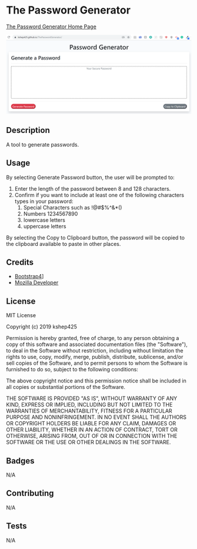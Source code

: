 # The Password Generator

<a href="https://kshep425.github.io/ThePasswordGenerator/" target="_blank">
The Password Generator Home Page
<p align="center">
  <img alt="The Password Generator Home Page" src="./assets/img/ThePasswordGenerator.png">
</p>
</a>

## Description
A tool to generate passwords.

## Usage
By selecting Generate Password button, the user will be prompted to:

1. Enter the length of the password between 8 and 128 characters.
1. Confirm if you want to include at least one of the following characters types in your password:
    1. Special Characters such as !@#$%^&*()
    1. Numbers 1234567890
    1. lowercase letters
    1. uppercase letters

By selecting the Copy to Clipboard button, the password will be copied to the clipboard available to paste in other places.

## Credits

* [Bootstrap4](https://www.https://getbootstrap.com)]
* [Mozilla Developer](https://developer.mozilla.org/en-US/docs/Mozilla/Add-ons/WebExtensions/Interact_with_the_clipboard)

## License
MIT License

Copyright (c) 2019 kshep425

Permission is hereby granted, free of charge, to any person obtaining a copy
of this software and associated documentation files (the "Software"), to deal
in the Software without restriction, including without limitation the rights
to use, copy, modify, merge, publish, distribute, sublicense, and/or sell
copies of the Software, and to permit persons to whom the Software is
furnished to do so, subject to the following conditions:

The above copyright notice and this permission notice shall be included in all
copies or substantial portions of the Software.

THE SOFTWARE IS PROVIDED "AS IS", WITHOUT WARRANTY OF ANY KIND, EXPRESS OR
IMPLIED, INCLUDING BUT NOT LIMITED TO THE WARRANTIES OF MERCHANTABILITY,
FITNESS FOR A PARTICULAR PURPOSE AND NONINFRINGEMENT. IN NO EVENT SHALL THE
AUTHORS OR COPYRIGHT HOLDERS BE LIABLE FOR ANY CLAIM, DAMAGES OR OTHER
LIABILITY, WHETHER IN AN ACTION OF CONTRACT, TORT OR OTHERWISE, ARISING FROM,
OUT OF OR IN CONNECTION WITH THE SOFTWARE OR THE USE OR OTHER DEALINGS IN THE
SOFTWARE.

## Badges
N/A

## Contributing
N/A

## Tests
N/A